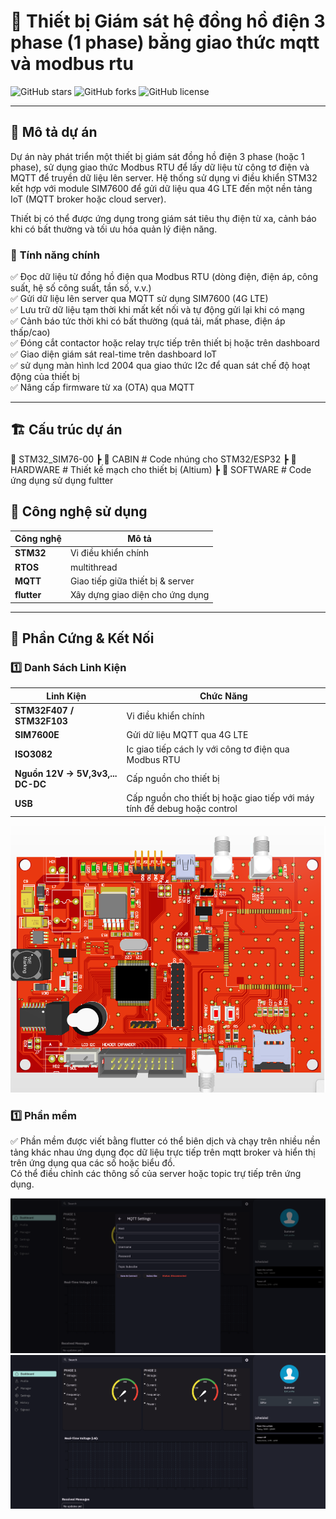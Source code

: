 # 🚀 Thiết bị Giám sát hệ đồng hồ điện 3 phase (1 phase) bẳng giao thức mqtt và modbus rtu


![GitHub stars](https://img.shields.io/github/stars/yourusername/projectname?style=flat-square)
![GitHub forks](https://img.shields.io/github/forks/yourusername/projectname?style=flat-square)
![GitHub license](https://img.shields.io/github/license/yourusername/projectname?style=flat-square)

---

## 📖 Mô tả dự án
Dự án này phát triển một thiết bị giám sát đồng hồ điện 3 phase (hoặc 1 phase), sử dụng giao thức Modbus RTU để lấy dữ liệu từ công tơ điện và MQTT để truyền dữ liệu lên server. Hệ thống sử dụng vi điều khiển STM32 kết hợp với module SIM7600 để gửi dữ liệu qua 4G LTE đến một nền tảng IoT (MQTT broker hoặc cloud server).

Thiết bị có thể được ứng dụng trong giám sát tiêu thụ điện từ xa, cảnh báo khi có bất thường và tối ưu hóa quản lý điện năng.

### 🎯 **Tính năng chính**
✅ Đọc dữ liệu từ đồng hồ điện qua Modbus RTU (dòng điện, điện áp, công suất, hệ số công suất, tần số, v.v.)   
✅ Gửi dữ liệu lên server qua MQTT sử dụng SIM7600 (4G LTE)   
✅ Lưu trữ dữ liệu tạm thời khi mất kết nối và tự động gửi lại khi có mạng   
✅ Cảnh báo tức thời khi có bất thường (quá tải, mất phase, điện áp thấp/cao)   
✅ Đóng cắt contactor hoặc relay trực tiếp trên thiết bị hoặc trên dashboard   
✅ Giao diện giám sát real-time trên dashboard IoT   
✅ sử dụng màn hình lcd 2004 qua giao thức I2c để quan sát chế độ hoạt động của thiết bị   
✅ Nâng cấp firmware từ xa (OTA) qua MQTT   

---
## 🏗 Cấu trúc dự án
📂 STM32_SIM76-00 ┣ 📂 CABIN # Code nhúng cho STM32/ESP32 ┣ 📂 HARDWARE # Thiết kế mạch cho thiết bị (Altium) ┣ 📂 SOFTWARE # Code ứng dụng sử dụng fultter 
## 🔧 Công nghệ sử dụng
| Công nghệ  | Mô tả |
|------------|----------------------------|
| **STM32**  | Vi điều khiển chính |
| **RTOS**  | multithread  |
| **MQTT**  | Giao tiếp giữa thiết bị & server |
| **flutter**  | Xây dựng giao diện cho ứng dụng |  

---
## 🔧 Phần Cứng & Kết Nối

### 1️⃣ **Danh Sách Linh Kiện**
| **Linh Kiện** | **Chức Năng** |
|--------------|--------------|
| **STM32F407 / STM32F103** | Vi điều khiển chính |
| **SIM7600E** | Gửi dữ liệu MQTT qua 4G LTE |
| **ISO3082** | Ic giao tiếp cách ly với công tơ điện qua Modbus RTU |
| **Nguồn 12V -> 5V,3v3,... DC-DC** | Cấp nguồn cho thiết bị |
| **USB** | Cấp nguồn cho thiết bị hoặc giao tiếp với máy tính để debug hoặc control |  

![Hệ thống phần cứng](HARDWARE/Hardware.png)

### 1️⃣ **Phần mềm**
✅ Phần mềm được viết bằng flutter có thể biên dịch và chạy trên nhiều nền tảng khác nhau ứng dụng đọc dữ liệu trực tiếp trên mqtt broker và hiển thị trên ứng dụng qua các số hoặc biểu đồ.  
Có thể điều chỉnh các thông số của server hoặc topic trự tiếp trên ứng dụng.  

![Phần mềm hệ thống](SOFTWARE/SW1.png)
![Phần mềm hệ thống](SOFTWARE/SW2.png)